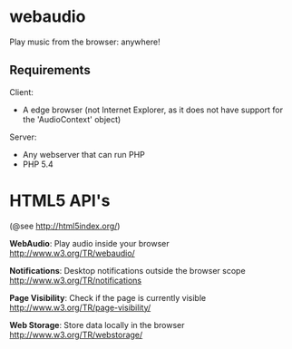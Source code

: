 webaudio
========

Play music from the browser: anywhere!



Requirements
------------

Client:
* A edge browser (not Internet Explorer, as it does not have support for the 'AudioContext' object)

Server:
* Any webserver that can run PHP
* PHP 5.4

HTML5 API's 
===========
(@see http://html5index.org/)

**WebAudio**: Play audio inside your browser <br/>
  http://www.w3.org/TR/webaudio/ 

**Notifications**: Desktop notifications outside the browser scope <br/>
  http://www.w3.org/TR/notifications

**Page Visibility**: Check if the page is currently visible <br/>
  http://www.w3.org/TR/page-visibility/

**Web Storage**: Store data locally in the browser <br/>
  http://www.w3.org/TR/webstorage/
